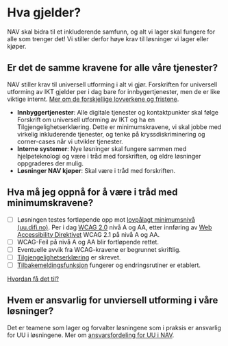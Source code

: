 # Hva gjelder?

<p> NAV skal bidra til et inkluderende samfunn, og alt vi lager skal fungere for alle som trenger det! Vi stiller derfor høye krav til løsninger vi lager eller kjøper.<p>
  
## Er det de samme kravene for alle våre tjenester?

NAV stiller krav til universell utforming i alt vi gjør. Forskriften for universell utforming av IKT gjelder per i dag bare for innbygertjenester, men de er like viktige internt. [Mer om de forskjellige lovverkene og fristene](/hva-gjelder/lovverk.md).

* **Innbyggertjenester**:  Alle digitale tjenester og kontaktpunkter skal følge Forskrift om universell utforming av IKT og ha en Tilgjengelighetserklæring. Dette er minimumskravene, vi skal jobbe med virkelig inkluderende tjenester, og tenke på kryssdiskriminering og corner-cases når vi utvikler tjenester. 
* **Interne systemer**:  Nye løsninger skal fungere sammen med hjelpeteknologi og være i tråd med forskriften, og eldre løsninger oppgraderes der mulig.
* **Løsninger NAV kjøper**:  Skal være i tråd med forskriften.
  
## Hva må jeg oppnå for å være i tråd med minimumskravene?

- [ ] Løsningen testes fortløpende opp mot [lovpålagt minimumsnivå (uu.difi.no)](https://uu.difi.no/krav-og-regelverk/kva-seier-forskrifta). 
Per i dag [WCAG 2.0](https://uu.difi.no/krav-og-regelverk/wcag-20-standarden) nivå A og AA, etter innføring av [Web Accessibility Direktivet](https://uu.difi.no/krav-og-regelverk/webdirektivet-og-wcag-21) WCAG 2.1 på nivå A og AA.
- [ ] WCAG-Feil på nivå A og AA blir fortløpende rettet.
- [ ] Eventuelle avvik fra WCAG-kravene er begrunnet skriftlig.
- [ ] [Tilgjengelighetserklæring](/hvordan-faa-det-til/tilgjengelighetserklæring.md) er skrevet.
- [ ] [Tilbakemeldingsfunksjon](/hvordan-faa-det-til/tilbakemeldingsfunksjon.md) fungerer og endringsrutiner er etablert.

[Hvordan få det til?]()

## Hvem er ansvarlig for unviersell utforming i våre løsninger?
Det er teamene som lager og forvalter løsningene som i praksis er ansvarlig for UU i løsningene. Mer om [ansvarsfordeling for UU i NAV](/hva-gjelder/ansvarsfordeling.md).
